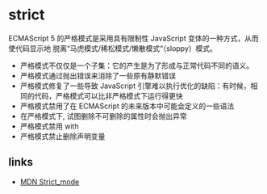 # strict

ECMAScript 5 的严格模式是采用具有限制性 JavaScript 变体的一种方式，从而使代码显示地 脱离“马虎模式/稀松模式/懒散模式“（sloppy）模式。

- 严格模式不仅仅是一个子集：它的产生是为了形成与正常代码不同的语义。
- 严格模式通过抛出错误来消除了一些原有静默错误
- 严格模式修复了一些导致 JavaScript 引擎难以执行优化的缺陷：有时候，相同的代码，严格模式可以比非严格模式下运行得更快
- 严格模式禁用了在 ECMAScript 的未来版本中可能会定义的一些语法
- 在严格模式下, 试图删除不可删除的属性时会抛出异常
- 严格模式禁用 with
- 严格模式禁止删除声明变量

## links

- [MDN Strict_mode](https://developer.mozilla.org/zh-CN/docs/Web/JavaScript/Reference/Strict_mode)
